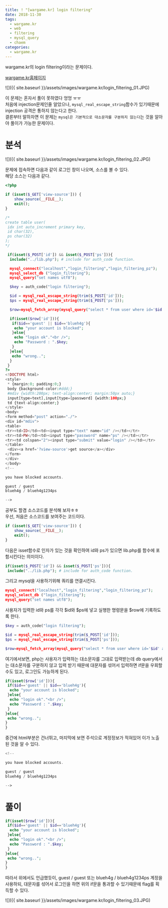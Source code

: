 ```yaml
---
title: ! "[wargame.kr] login filtering"
date: 2018-11-30
tags:
  - wargame.kr
  - web
  - filtering
  - mysql_query
  - chaem
categories:
  - wargame.kr
---
```


wargame.kr의 login filtering이라는 문제이다.  

[wargame.kr홈페이지](http://wargame.kr/challenge)

![]({{ site.baseurl }}/assets/images/wargame.kr/login_filtering_01.JPG)  

이 문제는 혼자서 풀이 못하였다 엉엉 ㅠㅠ  
처음에 injection문제인줄 알았으나, `mysql_real_escape_string`함수가 있기때문에 injection 공격은 통하지 않는다고 한다.  
결론부터 말하자면 이 문제는 `mysql은 기본적으로 대소문자를 구분하지 않는다`는 것을 알아야 풀이가 가능한 문제이다.

# 분석

![]({{ site.baseurl }}/assets/images/wargame.kr/login_filtering_02.JPG)

문제에 접속하면 다음과 같이 로그인 창이 나오며, 소스를 볼 수 있다.  
해당 소스는 다음과 같다.  

```php
<?php

if (isset($_GET['view-source'])) {
    show_source(__FILE__);
    exit();
}

/*
create table user(
 idx int auto_increment primary key,
 id char(32),
 ps char(32)
);
*/

 if(isset($_POST['id']) && isset($_POST['ps'])){
  include("../lib.php"); # include for auth_code function.

  mysql_connect("localhost","login_filtering","login_filtering_pz");
  mysql_select_db ("login_filtering");
  mysql_query("set names utf8");

  $key = auth_code("login filtering");

  $id = mysql_real_escape_string(trim($_POST['id']));
  $ps = mysql_real_escape_string(trim($_POST['ps']));

  $row=mysql_fetch_array(mysql_query("select * from user where id='$id' and ps=md5('$ps')"));

  if(isset($row['id'])){
   if($id=='guest' || $id=='blueh4g'){
    echo "your account is blocked";
   }else{
    echo "login ok"."<br />";
    echo "Password : ".$key;
   }
  }else{
   echo "wrong..";
  }
 }
?>
<!DOCTYPE html>
<style>
 * {margin:0; padding:0;}
 body {background-color:#ddd;}
 #mdiv {width:200px; text-align:center; margin:50px auto;}
 input[type=text],input[type=[password] {width:100px;}
 td {text-align:center;}
</style>
<body>
<form method="post" action="./">
<div id="mdiv">
<table>
<tr><td>ID</td><td><input type="text" name="id" /></td></tr>
<tr><td>PW</td><td><input type="password" name="ps" /></td></tr>
<tr><td colspan="2"><input type="submit" value="login" /></td></tr>
</table>
 <div><a href='?view-source'>get source</a></div>
</form>
</div>
</body>
<!--

you have blocked accounts.

guest / guest
blueh4g / blueh4g1234ps

-->
```

공부도 할겸 소스코드를 분석해 보자ㅎㅎ  
우선, 처음은 소스코드를 보여주는 코드이다.  
```php
if (isset($_GET['view-source'])) {
    show_source(__FILE__);
    exit();
}
```

다음은 isset함수로 인자가 있는 것을 확인하여 id와 ps가 있으면 lib.php를 함수에 포함시킨다는 의미이다.  
```php
if(isset($_POST['id']) && isset($_POST['ps'])){
 include("../lib.php"); # include for auth_code function.
```

그리고 mysql을 사용하기위해 쿼리를 연결시킨다.  
```php
mysql_connect("localhost","login_filtering","login_filtering_pz");
mysql_select_db ("login_filtering");
mysql_query("set names utf8");
```

사용자가 입력한 id와 ps를 각각 $id와 $ps에 넣고 실행한 명령문을 $row에 기록하도록 한다.  
```php
$key = auth_code("login filtering");

$id = mysql_real_escape_string(trim($_POST['id']));
$ps = mysql_real_escape_string(trim($_POST['ps']));

$row=mysql_fetch_array(mysql_query("select * from user where id='$id' and ps=md5('$ps')"));
```

여기에서보면, php는 사용자가 입력하는 대소문자를 그대로 입력받는데 db query에서는 대소문자를 구분하지 않고 입력 받기 때문에 대문자를 섞어서 입력하면 if문을 우회할 수도 있고, 로그인도 가능하게 된다.  
```php
if(isset($row['id'])){
 if($id=='guest' || $id=='blueh4g'){
  echo "your account is blocked";
 }else{
  echo "login ok"."<br />";
  echo "Password : ".$key;
 }
}else{
 echo "wrong..";
}
}
```

중간에 html부분은 건너뛰고, 마지막에 보면 주석으로 계정정보가 적혀있어 이가 노출된 것을 알 수 있다.  
```php
<!--

you have blocked accounts.

guest / guest
blueh4g / blueh4g1234ps

-->
```

# 풀이

```php
if(isset($row['id'])){
 if($id=='guest' || $id=='blueh4g'){
  echo "your account is blocked";
 }else{
  echo "login ok"."<br />";
  echo "Password : ".$key;
 }
}else{
 echo "wrong..";
}
}
```

따라서 위에서도 언급했듯이, guest / guest 또는 blueh4g / blueh4g1234ps 계정을 사용하되, 대문자를 섞어서 로그인을 하면 위의 if문을 통과할 수 있기때문에 flag를 획득할 수 있다.  

![]({{ site.baseurl }}/assets/images/wargame.kr/login_filtering_03.JPG)
